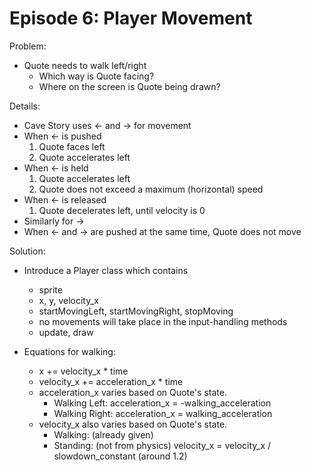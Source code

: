 Episode 6: Player Movement
==========================

Problem:

  - Quote needs to walk left/right
    - Which way is Quote facing?
    - Where on the screen is Quote being drawn?

Details:

  - Cave Story uses ← and → for movement
  - When ← is pushed
    1. Quote faces left
    2. Quote accelerates left
  - When ← is held
    1. Quote accelerates left
    2. Quote does not exceed a maximum (horizontal) speed
  - When ← is released
    1. Quote decelerates left, until velocity is 0
  - Similarly for →
  - When ← and → are pushed at the same time, Quote does not move

Solution:

  - Introduce a Player class which contains
    - sprite
    - x, y, velocity\_x
    - startMovingLeft, startMovingRight, stopMoving
    - no movements will take place in the input-handling methods
    - update, draw
    
  - Equations for walking:
    - x += velocity\_x \* time
    - velocity\_x += acceleration\_x \* time
    - acceleration\_x varies based on Quote's state.
      - Walking Left: acceleration\_x = -walking\_acceleration
      - Walking Right: acceleration\_x = walking\_acceleration
    - velocity\_x also varies based on Quote's state.
      - Walking: (already given)
      - Standing: (not from physics)
        velocity\_x = velocity\_x / slowdown\_constant (around 1.2)
